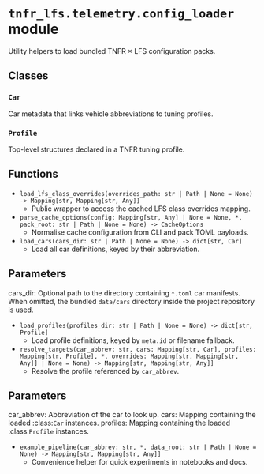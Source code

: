 # `tnfr_lfs.telemetry.config_loader` module
Utility helpers to load bundled TNFR × LFS configuration packs.

## Classes
### `Car`
Car metadata that links vehicle abbreviations to tuning profiles.

### `Profile`
Top-level structures declared in a TNFR tuning profile.

## Functions
- `load_lfs_class_overrides(overrides_path: str | Path | None = None) -> Mapping[str, Mapping[str, Any]]`
  - Public wrapper to access the cached LFS class overrides mapping.
- `parse_cache_options(config: Mapping[str, Any] | None = None, *, pack_root: str | Path | None = None) -> CacheOptions`
  - Normalise cache configuration from CLI and pack TOML payloads.
- `load_cars(cars_dir: str | Path | None = None) -> dict[str, Car]`
  - Load all car definitions, keyed by their abbreviation.

Parameters
----------
cars_dir:
    Optional path to the directory containing ``*.toml`` car manifests.
    When omitted, the bundled ``data/cars`` directory inside the project
    repository is used.
- `load_profiles(profiles_dir: str | Path | None = None) -> dict[str, Profile]`
  - Load profile definitions, keyed by ``meta.id`` or filename fallback.
- `resolve_targets(car_abbrev: str, cars: Mapping[str, Car], profiles: Mapping[str, Profile], *, overrides: Mapping[str, Mapping[str, Any]] | None = None) -> Mapping[str, Mapping[str, Any]]`
  - Resolve the profile referenced by ``car_abbrev``.

Parameters
----------
car_abbrev:
    Abbreviation of the car to look up.
cars:
    Mapping containing the loaded :class:`Car` instances.
profiles:
    Mapping containing the loaded :class:`Profile` instances.
- `example_pipeline(car_abbrev: str, *, data_root: str | Path | None = None) -> Mapping[str, Mapping[str, Any]]`
  - Convenience helper for quick experiments in notebooks and docs.

